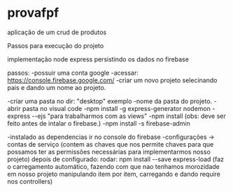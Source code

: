 # provafpf
aplicação de um crud de produtos

Passos para execução do projeto

implementação node express persistindo os dados no firebase

passos: -possuir uma conta google -acessar: https://console.firebase.google.com/ -criar um novo projeto selecinando pais e dando um nome ao projeto.

-criar uma pasta no dir: "desktop" exemplo -nome da pasta do projeto. -abrir pasta no visual code -npm install -g express-generator nodemon -express --ejs "para trabalharmos com as views" -npm install (obs: deve ser feito antes de intalar o firebase.) -npm install -s firebase-admin

-instalado as dependencias ir no console do firebase -configurações -> contas de serviço (contem as chaves que nos permite chaves para que possamos ter as permissões necessárias para implementarmos nosso projeto) depois de configurado: rodar: npm install --save express-load (faz o carregamento automático, fazendo com que nao tenhamos morozidade em nosso projeto manipulando item por item, carregando e dando require nos controllers)
